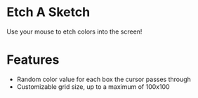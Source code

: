 # Etch A Sketch

Use your mouse to etch colors into the screen! 

# Features

- Random color value for each box the cursor passes through
- Customizable grid size, up to a maximum of 100x100